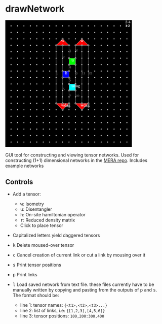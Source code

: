 # drawNetwork

<img src="https://raw.githubusercontent.com/akuczala/processing-sketches/master/drawNetwork/network-screenshot.png" width="400">

GUI tool for constructing and viewing tensor networks. Used for constructing (1+1) dimensional networks in the [MERA repo](www.github.com/akuczala/MERA/MERA-1D). Includes example networks

## Controls

- Add a tensor:
    - <kbd>w</kbd>: Isometry
    - <kbd>u</kbd>: Disentangler
    - <kbd>h</kbd>: On-site hamiltonian operator
    - <kbd>r</kbd>: Reduced density matrix
    - Click to place tensor
- Capitalized letters yield daggered tensors

- <kbd>k</kbd> Delete moused-over tensor

- <kbd>c</kbd> Cancel creation of current link or cut a link by mousing over it

- <kbd>s</kbd> Print tensor positions
- <kbd>p</kbd> Print links 


- <kbd>l</kbd> Load saved network from text file. these files currently have to be manually written by copying and pasting from the outputs of  <kbd>p</kbd> and <kbd>s</kbd>. The format should be:
  - line 1: tensor names: `{<t1>,<t2>,<t3>...}`
  - line 2: list of links, i.e: `{[1,2,3],[4,5,6]}`
  - line 3: tensor positions: `100,200:300,400`
